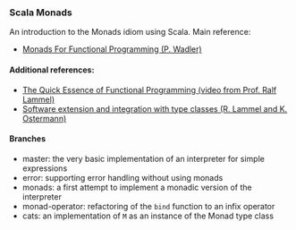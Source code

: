 ### Scala Monads

An introduction to the Monads idiom using Scala.
Main reference:

   * [Monads For Functional Programming (P. Wadler)](https://homepages.inf.ed.ac.uk/wadler/papers/marktoberdorf/baastad.pdf)

#### Additional references:

   * [The Quick Essence of Functional Programming (video from Prof. Ralf Lammel)](https://youtu.be/s3YeFgiO7MA)
   * [Software extension and integration with type classes (R. Lammel and K. Ostermann)](https://www.informatik.uni-marburg.de/~kos/papers/gpce06.pdf)

#### Branches

   * master: the very basic implementation of an interpreter for simple expressions
   * error: supporting error handling without using monads
   * monads: a first attempt to implement a monadic version of the interpreter
   * monad-operator: refactoring of the `bind` function to an infix operator
   * cats: an implementation of `M` as an instance of the Monad type class
   